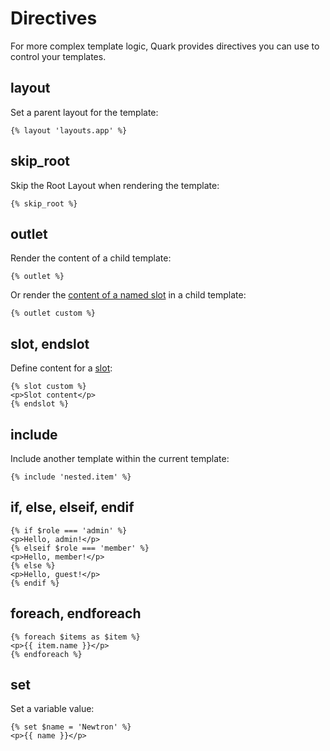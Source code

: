 # Directives

For more complex template logic, Quark provides directives you can use to control your templates.

## layout

Set a parent layout for the template:

```twig
{% layout 'layouts.app' %}
```

## skip_root

Skip the Root Layout when rendering the template:

```
{% skip_root %}
```

## outlet

Render the content of a child template:

```twig
{% outlet %}
```

Or render the [content of a named slot](/quark/layouts-inheritance#named-outlets) in a child template:

```twig
{% outlet custom %}
```

## slot, endslot

Define content for a [slot](/quark/layouts-inheritance#slots):

```twig
{% slot custom %}
<p>Slot content</p>
{% endslot %}
```

## include

Include another template within the current template:

```twig
{% include 'nested.item' %}
```

## if, else, elseif, endif

```twig
{% if $role === 'admin' %}
<p>Hello, admin!</p>
{% elseif $role === 'member' %}
<p>Hello, member!</p>
{% else %}
<p>Hello, guest!</p>
{% endif %}
```

## foreach, endforeach

```twig
{% foreach $items as $item %}
<p>{{ item.name }}</p>
{% endforeach %}
```

## set

Set a variable value:

```twig
{% set $name = 'Newtron' %}
<p>{{ name }}</p>
```
